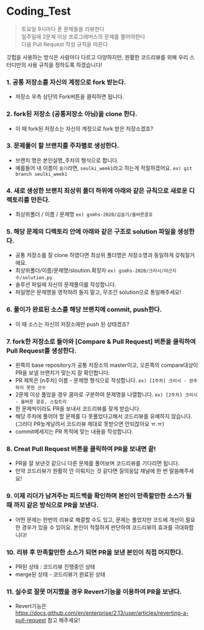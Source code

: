 # Coding_Test
> 토요일 9시마다 푼 문제들을 리뷰한다 <br>
> 일주일에 2문제 이상 프로그래머스의 문제를 풀어야한다 <br>
> 다음 Pull Request 작성 규칙을 따른다 <br>

깃헙을 사용하는 방식은 사람마다 다르고 다양하지만,
원활한 코드리뷰를 위해 우리 스터디만의 사용 규칙을 정하도록 하겠습니다!

### 1. 공통 저장소를 자신의 계정으로 fork 받는다.
- 저장소 우측 상단의 Fork버튼을 클릭하면 됩니다.

### 2. fork된 저장소 (공통저장소 아님)을 clone 한다.
- 이 때 fork된 저장소는 자신의 계정으로 fork 받은 저장소겠죠?

### 3. 문제풀이 할 브랜치를 주차별로 생성한다.
- 브랜치 명은 본인실명_주차의 형식으로 합니다.
- 예를들어 내 이름이 `슬기`라면, `seulki_week1`라고 하는게 적절하겠어요.
```ex) git branch seulki_week1```

### 4. 새로 생성한 브랜치 최상위 폴더 하위에 아래와 같은 규칙으로 새로운 디렉토리를 만든다.
- 최상위폴더 / 이름 / 문제명
```ex) gsmhs-2020/김슬기/올바른괄호```

### 5. 해당 문제의 디렉토리 안에 아래와 같은 구조로 solution 파일을 생성한다.
- 공통 저장소를 잘 clone 하였다면 최상위 폴더명은 저장소명과 동일하게 갖춰질거에요.
- 최상위폴더/이름/문제명/sloution.확장자
```ex) gsmhs-2020/크리시/야근지수/solution.py```
- 솔루션 파일에 자신의 문제풀이를 작성합니다.
- 파일명은 문제명을 영작하려 들지 말고, 무조건 solution으로 통일해주세요!

### 6. 풀이가 완료된 소스를 해당 브랜치에 commit, push한다.
- 이 때 소스는 자신의 저장소에만 push 된 상태겠죠?

### 7. fork한 저장소로 돌아와 [Compare & Pull Request] 버튼을 클릭하여 Pull Request를 생성한다.
- 왼쪽의 base repository가 공통 저장소의 master이고, 오른쪽의 compare대상이 PR을 보낼 브랜치가 맞는지 잘 확인합니다.
- PR 제목은 [n주차] 이름 - 문제명 형식으로 작성합니다.
```ex) [1주차] 크리시 - 완주하지 못한 선수```
- 2문제 이상 풀었을 경우 콤마로 구분하여 문제명을 나열합니다.
```ex) [2주차] 크리시 - 올바른 괄호, 스킬트리```
- 한 문제씩이라도 PR을 보내서 코드리뷰를 잦게 받습니다.
- 해당 주차에 풀어야 할 문제를 다 못풀었다고해서 코드리뷰를 유예하지 않습니다. (그러다 PR늦게날려서 코드리뷰 제대로 못받으면 안되잖아요 ㅠ.ㅠ)
- commit메세지는 PR 목적에 맞는 내용을 작성합니다.

### 8. Creat Pull Request 버튼을 클릭하여 PR을 보내면 끝!
- PR을 잘 보낸것 같으니 다른 문제를 풀어보며 코드리뷰를 기다리면 됩니다.
- 만약 코드리뷰가 원활히 안 이뤄지는 것 같다면 질의응답 채널에 한 번 말씀해주세요!

### 9. 이제 리더가 남겨주는 피드백을 확인하며 본인이 만족할만한 소스가 될 때 까지 같은 방식으로 PR을 보낸다.
- 어떤 문제는 한번의 리뷰로 해결할 수도 있고, 문제는 풀었지만 코드에 개선이 필요한 경우가 있을 수 있어요. 본인이 적절하게 판단하여 코드리뷰의 효과를 극대화합니다!

### 10. 리뷰 후 만족할만한 소스가 되면 PR을 보낸 본인이 직접 머지한다.
- PR된 상태 : 코드리뷰 진행중인 상태
- merge된 상태 - 코드리뷰가 완료된 상태

### 11. 실수로 잘못 머지했을 경우 Revert기능을 이용하여 PR을 보낸다.
- Revert기능은 https://docs.github.com/en/enterprise/2.13/user/articles/reverting-a-pull-request 참고 해주세요!
